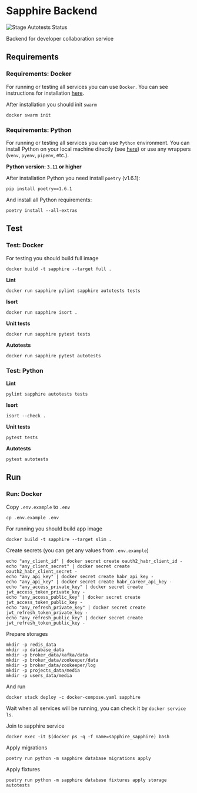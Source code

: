# Sapphire Backend

![Stage Autotests Status](https://github.com/habralab/sapphire-team-back/actions/workflows/autotests-stage.yaml/badge.svg)

Backend for developer collaboration service

## Requirements

### Requirements: Docker

For running or testing all services you can use `Docker`. You can see instructions for installation
[here](https://docs.docker.com/engine/install/).

After installation you should init `swarm`
```shell
docker swarm init 
```

### Requirements: Python

For running or testing all services you can use `Python` environment. You can install Python on
your local machine directly (see [here](https://www.python.org/downloads/)) or use any wrappers
(`venv`, `pyenv`, `pipenv`, etc.).

**Python version: `3.11` or higher**

After installation Python you need install `poetry` (v1.6.1):
```shell
pip install poetry==1.6.1
```
And install all Python requirements:
```shell
poetry install --all-extras
```

## Test

### Test: Docker

For testing you should build full image

```shell
docker build -t sapphire --target full . 
```

**Lint**
```shell
docker run sapphire pylint sapphire autotests tests
```

**Isort**
```shell
docker run sapphire isort .
```

**Unit tests**
```shell
docker run sapphire pytest tests
```

**Autotests**
```shell
docker run sapphire pytest autotests
```

### Test: Python

**Lint**
```shell
pylint sapphire autotests tests
```

**Isort**
```shell
isort --check .
```

**Unit tests**
```shell
pytest tests
```

**Autotests**
```shell
pytest autotests
```

## Run

### Run: Docker

Copy `.env.example` to `.env`
```shell
cp .env.example .env
```

For running you should build app image
```shell
docker build -t sapphire --target slim .
```

Create secrets (you can get any values from `.env.example`)
```shell
echo "any_client_id" | docker secret create oauth2_habr_client_id -
echo "any_client_secret" | docker secret create oauth2_habr_client_secret -
echo "any_api_key" | docker secret create habr_api_key -
echo "any_api_key" | docker secret create habr_career_api_key -
echo "any_access_private_key" | docker secret create jwt_access_token_private_key -
echo "any_access_public_key" | docker secret create jwt_access_token_public_key -
echo "any_refresh_private_key" | docker secret create jwt_refresh_token_private_key -
echo "any_refresh_public_key" | docker secret create jwt_refresh_token_public_key -
```

Prepare storages
```shell
mkdir -p redis_data
mkdir -p database_data
mkdir -p broker_data/kafka/data
mkdir -p broker_data/zookeeper/data
mkdir -p broker_data/zookeeper/log
mkdir -p projects_data/media
mkdir -p users_data/media
```

And run
```shell
docker stack deploy -c docker-compose.yaml sapphire
```

Wait when all services will be running, you can check it by `docker service ls`.

Join to sapphire service
```shell
docker exec -it $(docker ps -q -f name=sapphire_sapphire) bash
```

Apply migrations
```shell
poetry run python -m sapphire database migrations apply
```

Apply fixtures
```shell
poetry run python -m sapphire database fixtures apply storage autotests
```

